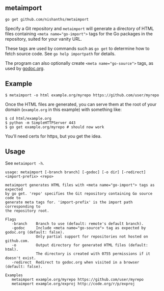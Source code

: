 ## metaimport

`go get github.com/nishanths/metaimport`

Specify a Git repository and `metaimport` will generate a directory of
HTML files containing `<meta name="go-import">` tags for the Go packages
in the repository, suited for your vanity URL.

These tags are used by commands such as `go get` to determine how to fetch 
source code. See `go help importpath` for details.

The program can also optionally create `<meta name="go-source">` tags, as used by 
[godoc.org](https://github.com/golang/gddo/wiki/Source-Code-Links).

## Example

```
$ metaimport -o html example.org/myrepo https://github.com/user/myrepo
```

Once the HTML files are generated, you can serve them at the root of your domain 
(`example.org` in this example) with something like:

```
$ cd html/example.org
$ python -m SimpleHTTPServer 443
$ go get example.org/myrepo # should now work
```

You'll need certs for https, but you get the idea.

## Usage

See `metaimport -h`.

```
usage: metaimport [-branch branch] [-godoc] [-o dir] [-redirect] <import-prefix> <repo>

metaimport generates HTML files with <meta name="go-import"> tags as expected
by go get. 'repo' specifies the Git repository containing Go source code to
generate meta tags for. 'import-prefix' is the import path corresponding to
the repository root.

Flags
   -branch    Branch to use (default: remote's default branch).
   -godoc     Include <meta name="go-source"> tag as expected by godoc.org (default: false).
              Only partial support for repositories not hosted on github.com.
   -o         Output directory for generated HTML files (default: html).
              The directory is created with 0755 permissions if it doesn't exist.
   -redirect  Redirect to godoc.org when visited in a browser (default: false).

Examples
   metaimport example.org/myrepo https://github.com/user/myrepo
   metaimport example.org/exproj http://code.org/r/p/exproj
```
